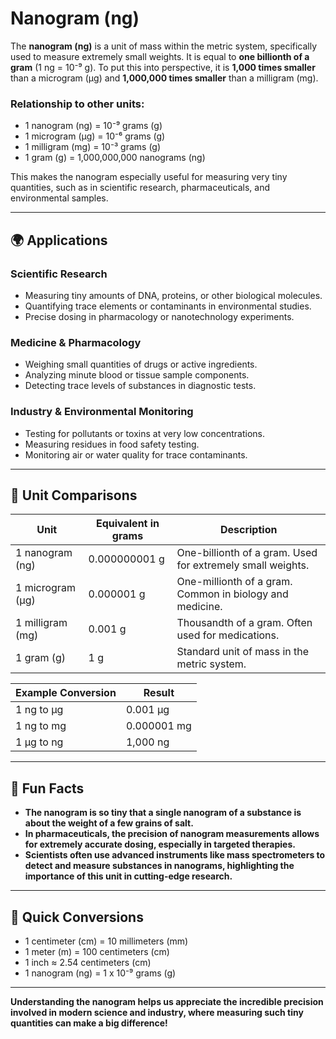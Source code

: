 # Nanogram (ng)

The **nanogram (ng)** is a unit of mass within the metric system, specifically used to measure extremely small weights. It is equal to **one billionth of a gram** (1 ng = 10⁻⁹ g). To put this into perspective, it is **1,000 times smaller** than a microgram (µg) and **1,000,000 times smaller** than a milligram (mg). 

### Relationship to other units:
- 1 nanogram (ng) = 10⁻⁹ grams (g)
- 1 microgram (µg) = 10⁻⁶ grams (g)
- 1 milligram (mg) = 10⁻³ grams (g)
- 1 gram (g) = 1,000,000,000 nanograms (ng)

This makes the nanogram especially useful for measuring very tiny quantities, such as in scientific research, pharmaceuticals, and environmental samples.

---

## 🌍 Applications

### Scientific Research
- Measuring tiny amounts of DNA, proteins, or other biological molecules.
- Quantifying trace elements or contaminants in environmental studies.
- Precise dosing in pharmacology or nanotechnology experiments.

### Medicine & Pharmacology
- Weighing small quantities of drugs or active ingredients.
- Analyzing minute blood or tissue sample components.
- Detecting trace levels of substances in diagnostic tests.

### Industry & Environmental Monitoring
- Testing for pollutants or toxins at very low concentrations.
- Measuring residues in food safety testing.
- Monitoring air or water quality for trace contaminants.

---

## 📏 Unit Comparisons

| Unit             | Equivalent in grams | Description                                                     |
|------------------|----------------------|-----------------------------------------------------------------|
| 1 nanogram (ng)  | 0.000000001 g       | One-billionth of a gram. Used for extremely small weights.     |
| 1 microgram (µg)| 0.000001 g          | One-millionth of a gram. Common in biology and medicine.      |
| 1 milligram (mg)| 0.001 g             | Thousandth of a gram. Often used for medications.             |
| 1 gram (g)      | 1 g                 | Standard unit of mass in the metric system.                    |

| Example Conversion | Result                 |
|----------------------|------------------------|
| 1 ng to µg          | 0.001 µg             |
| 1 ng to mg          | 0.000001 mg          |
| 1 µg to ng          | 1,000 ng             |

---

## 🌟 Fun Facts

- **The nanogram is so tiny that a single nanogram of a substance is about the weight of a few grains of salt.**  
- **In pharmaceuticals, the precision of nanogram measurements allows for extremely accurate dosing, especially in targeted therapies.**  
- **Scientists often use advanced instruments like mass spectrometers to detect and measure substances in nanograms, highlighting the importance of this unit in cutting-edge research.**

---

## 🔄 Quick Conversions

- 1 centimeter (cm) = 10 millimeters (mm)  
- 1 meter (m) = 100 centimeters (cm)  
- 1 inch ≈ 2.54 centimeters (cm)  
- 1 nanogram (ng) = 1 x 10⁻⁹ grams (g)

---

**Understanding the nanogram helps us appreciate the incredible precision involved in modern science and industry, where measuring such tiny quantities can make a big difference!**
